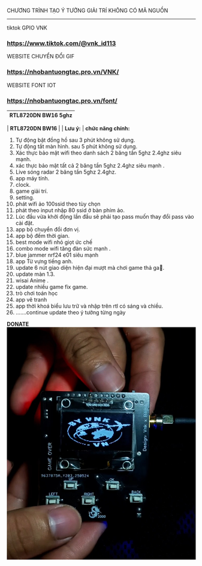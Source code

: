 CHƯƠNG TRÌNH TẠO Ý TƯỞNG GIẢI TRÍ KHÔNG CÓ MÃ NGUỒN 
______________
tiktok GPIO VNK
### https://www.tiktok.com/@vnk_id113
WEBSITE CHUYỂN ĐỔI GIF
### https://nhobantuongtac.pro.vn/VNK/
WEBSITE FONT IOT
### https://nhobantuongtac.pro.vn/font/

| **RTL8720DN BW16 5ghz**            |
|-----------------------|
              
    
| **RTL8720DN BW16**         |
|   **Lưu ý:**    |
 **chức năng chính:**
1. Tự động bật đồng hồ sau 3 phút không sử dụng.
2. Tự động tắt màn hình.
sau 5 phút không sử dụng.
3. Xác thực bảo mật wifi theo danh sách 2 băng tần 5ghz 2.4ghz siêu mạnh.
4. xác thực bảo mật tất cả 2 băng tần 5ghz 2.4ghz siêu mạnh .
5. Live sóng radar 2 băng tần 5ghz 2.4ghz.
6. app máy tính.
7. clock.
8. game giải trí.
9. setting.
10. phát wifi ảo 100ssid theo tùy chọn
11. phát theo input nhập 80 ssid ở bàn phím ảo.
12. Lúc đầu vừa khởi động lần đầu sẽ phải tạo pass muốn thay đổi pass vào cài đặt.
13. app bộ chuyển đổi đơn vị.
14. app bộ đếm thời gian.
15. best mode wifi nhỏ giọt ức chế 
16. combo mode wifi tăng đàn sức mạnh .
17. blue jammer nrf24 e01 siêu mạnh 
18. app Từ vựng tiếng anh.
19. update 6 nút giao diện hiện đại mượt mà chơi game thả ga🤣.
20. update màn 1.3.
21. wisai Anime .
22. update nhiều game fix game.
23. trò chơi toán học
24. app vẽ tranh
25. app thời khoá biểu lưu trữ và nhập trên rtl có sáng và chiều.
26. .......continue update theo ý tưởng từng ngày 



**DONATE** 
![](./qrcode.png) 
